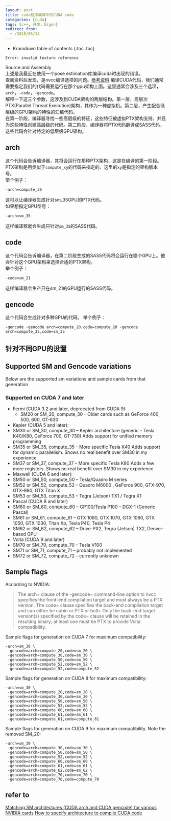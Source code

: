 ```yaml
---
layout: post
title: cuda程序编译中的CUDA code
categories: [cuda]
tags: [c++, 开发，Eigen]
redirect_from:
  - /2018/05/14
---
```


* Kramdown table of contents
{:toc .toc}

```
Error: invalid texture reference
```
  
Source and Assembly  
上述是我最近在使用一个pose estimation库编译cuda时出现的错误。  
查阅资料后发现，是nvcc编译选项的问题。[参考资料](https://github.com/mp3guy/ElasticFusion/issues/52)
编译CUDA代码，我们通常需要指定我们的代码需要运行在那个gpu架构上面。这里通常会涉及三个选项，`-arch`，`-code`，`-gencode`。  
解释一下这三个参数，这涉及到CUDA架构的两层结构。第一层，高层次PTX(Parallel Thread Execution)架构，其作为一种虚拟机。第二层，产生配合低层级的GPU架构的特性的汇编代码。  
在第一阶段，编译器寻找一些高层级的特征，这些特征被虚拟PTX架构支持，并且为这些特性创建高层级的代码。第二阶段，编译器将PTX代码翻译成SASS代码，这些代码会针对特定的低层级GPU架构。  

## arch
这个代码会告诉编译器，其将会运行在那种PTX架构，这是在编译的第一阶段。PTX架构是用类似于`compute_xy`的代码来指定的。这里的`xy`是指定的架构版本号。  
举个例子：  
```
-arch=compute_35
```
这可以让编译器生成针对sm_35GPU的PTX代码。  
如果想指定GPU型号：  
```
-arch=sm_35
```
这样编译器就会生成只针对`sm_35`的SASS代码。

## code
这个代码会告诉编译器，在第二阶段生成的SASS代码将会运行在哪个GPU上。他会针对这个GPU架构来选择合适的PTX架构。  
举个例子：  
```
-code=sm_21
```
这样编译器会生产只在sm_21的GPU运行的SASS代码。

## gencode
这个代码会生成针对多种GPU的代码。
举个例子：  
```
-gencode -gencode arch=compute_20,code=compute_20 -gencode arch=compute_35,code=sm_35
```
## 针对不同GPU的设置
## Supported SM and Gencode variations
Below are the supported sm variations and sample cards from that generation

### Supported on CUDA 7 and later
- Fermi (CUDA 3.2 and later, deprecated from CUDA 9):
  - SM20 or SM_20, compute_30 – Older cards such as GeForce 400, 500, 600, GT-630
- Kepler (CUDA 5 and later):
 - SM30 or SM_30, compute_30 – Kepler architecture (generic – Tesla K40/K80, GeForce 700, GT-730)  Adds support for unified memory programming
 - SM35 or SM_35, compute_35 – More specific Tesla K40  Adds support for dynamic parallelism. Shows no real benefit over SM30 in my experience.
 - SM37 or SM_37, compute_37 – More specific Tesla K80  Adds a few more registers. Shows no real benefit over SM30 in my experience
- Maxwell (CUDA 6 and later):
 - SM50 or SM_50, compute_50 – Tesla/Quadro M series
 - SM52 or SM_52, compute_52 – Quadro M6000 , GeForce 900, GTX-970, GTX-980, GTX Titan X
 - SM53 or SM_53, compute_53 – Tegra (Jetson) TX1 / Tegra X1
- Pascal (CUDA 8 and later)
 - SM60 or SM_60, compute_60 – GP100/Tesla P100 – DGX-1 (Generic Pascal)
 - SM61 or SM_61, compute_61 – GTX 1080, GTX 1070, GTX 1060, GTX 1050, GTX 1030, Titan Xp, Tesla P40, Tesla P4
 - SM62 or SM_62, compute_62 – Drive-PX2, Tegra (Jetson) TX2, Denver-based GPU
- Volta (CUDA 9 and later)
 - SM70 or SM_70, compute_70 – Tesla V100
 - SM71 or SM_71, compute_71 – probably not implemented
 - SM72 or SM_72, compute_72 – currently unknown

## Sample flags
According to NVIDIA:
> The arch= clause of the -gencode= command-line option to nvcc specifies the front-end compilation target and must always be a PTX version. The code= clause specifies the back-end compilation target and can either be cubin or PTX or both. Only the back-end target version(s) specified by the code= clause will be retained in the resulting binary; at least one must be PTX to provide Volta compatibility.

Sample flags for generation on CUDA 7 for maximum compatibility:
```
-arch=sm_30 \
 -gencode=arch=compute_20,code=sm_20 \
 -gencode=arch=compute_30,code=sm_30 \
 -gencode=arch=compute_50,code=sm_50 \
 -gencode=arch=compute_52,code=sm_52 \
 -gencode=arch=compute_52,code=compute_52
```
Sample flags for generation on CUDA 8 for maximum compatibility:
```
-arch=sm_30 \
 -gencode=arch=compute_20,code=sm_20 \
 -gencode=arch=compute_30,code=sm_30 \
 -gencode=arch=compute_50,code=sm_50 \
 -gencode=arch=compute_52,code=sm_52 \
 -gencode=arch=compute_60,code=sm_60 \
 -gencode=arch=compute_61,code=sm_61 \
 -gencode=arch=compute_61,code=compute_61
```
Sample flags for generation on CUDA 9 for maximum compatibility. Note the removed SM_20:
```
-arch=sm_30 \
 -gencode=arch=compute_30,code=sm_30 \
 -gencode=arch=compute_50,code=sm_50 \
 -gencode=arch=compute_52,code=sm_52 \
 -gencode=arch=compute_60,code=sm_60 \
 -gencode=arch=compute_61,code=sm_61 \
 -gencode=arch=compute_62,code=sm_62 \
 -gencode=arch=compute_70,code=sm_70 \
 -gencode=arch=compute_70,code=compute_70
```

## refer to
[Matching SM architectures (CUDA arch and CUDA gencode) for various NVIDIA cards](http://arnon.dk/matching-sm-architectures-arch-and-gencode-for-various-nvidia-cards/)
[How to specify architecture to compile CUDA code](https://codeyarns.com/2014/03/03/how-to-specify-architecture-to-compile-cuda-code/)